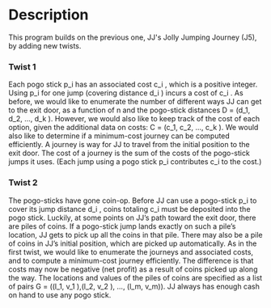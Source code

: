 # Description
This program builds on the previous one, JJ's Jolly Jumping Journey (J5), by adding new twists.

### Twist 1
Each pogo stick p_i has an associated cost c_i , which is a positive integer.
Using p_i for one jump (covering distance d_i ) incurs a cost of c_i . As before, we would like to
enumerate the number of different ways JJ can get to the exit door, as a function of n and
the pogo-stick distances D = (d_1, d_2, ..., d_k ). However, we would also like to keep track of
the cost of each option, given the additional data on costs: C = (c_1, c_2, ..., c_k ). We would
also like to determine if a minimum-cost journey can be computed efficiently. A journey is
way for JJ to travel from the initial position to the exit door. The cost of a journey is the
sum of the costs of the pogo-stick jumps it uses. (Each jump using a pogo stick p_i contributes
c_i to the cost.)

### Twist 2
The pogo-sticks have gone coin-op. Before JJ can use a pogo-stick p_i to cover its jump distance 
d_i , coins totaling c_i must be deposited into the pogo stick.
Luckily, at some points on JJ’s path toward the exit door, there are piles of coins. If a
pogo-stick jump lands exactly on such a pile’s location, JJ gets to pick up all the coins in
that pile. There may also be a pile of coins in JJ’s initial position, which are picked up
automatically. As in the first twist, we would like to enumerate the journeys and associated
costs, and to compute a minimum-cost journey efficiently. The difference is that costs may
now be negative (net profit) as a result of coins picked up along the way. The locations and
values of the piles of coins are specified as a list of pairs G = ((l_1, v_1 ),(l_2, v_2 ), ..., (l_m, v_m)).
JJ always has enough cash on hand to use any pogo stick.
